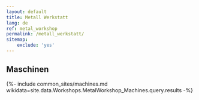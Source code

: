 ```yaml
---
layout: default
title: Metall Werkstatt
lang: de
ref: metal_workshop
permalink: /metall_werkstatt/
sitemap:
    exclude: 'yes'
---
```


## Maschinen
{%- include common_sites/machines.md wikidata=site.data.Workshops.MetalWorkshop_Machines.query.results -%}
